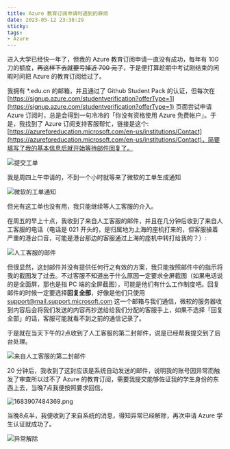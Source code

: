 ```yaml
---
title: Azure 教育订阅申请时遇到的麻烦
date: 2023-05-12 23:38:29
sticky:
tags:
- Azure
---
```


进入大学已经快一年了，但我的 Azure 教育订阅申请一直没有成功，每年有 100 刀的额度，~~再这样下去就要亏掉近 700 元了~~，于是便打算趁期中考试刚结束的闲暇时间把 Azure 的教育订阅给过了。

我拥有 *.edu.cn 的邮箱，并且通过了 Github Student Pack 的认证，但每次在 [https://signup.azure.com/studentverification?offerType=1](https://signup.azure.com/studentverification?offerType=1) 页面尝试申请 Azure 订阅时，总是会得到一句冷冷的「你没有资格使用 Azure 免费帐户」。于是，我找到了 Azure 订阅支持客服帮忙，链接是这个: [https://azureforeducation.microsoft.com/en-us/institutions/Contact](https://azureforeducation.microsoft.com/en-us/institutions/Contact)，简要填写了我的基本信息后就开始等待邮件回复了。

![提交工单](https://static.031130.xyz/uploads/2024/08/12/645e646bc5b58.webp)

我是周四上午申请的，不到一个小时就等来了微软的工单生成通知

![微软的工单通知](https://static.031130.xyz/uploads/2024/08/12/645e5fdfb25a3.webp)

但光有这工单也没有用，我只能继续等人工客服的介入。

在周五的早上十点，我收到了来自人工客服的邮件，并且在几分钟后收到了来自人工客服的电话（电话是 021 开头的，是归属地为上海的座机打来的，但客服操着严重的港台口音，可能是港台那边的客服通过上海的座机中转打给我的？）: 

![人工客服的邮件](https://static.031130.xyz/uploads/2024/08/12/645e60ad79001.webp)

但很显然，这封邮件并没有提供任何行之有效的方案，我只能按照邮件中的指示将我的截图发了过去。不过客服不知道出于什么原因一定要求全屏截图（如果电话说的是全面屏，那也是指 PC 端的全屏截图），可能是他们有什么工作制度吧。回复邮件的时候一定要选择**回复全部**，好像是他们只使用 support@mail.support.microsoft.com 这一个邮箱与我们通信，微软的服务器收到内容后会将我们发送的内容再抄送给给我们分配的客服手上，如果不选择「回复全部」的话，客服可能就看不到之前的通信记录了。

于是就在当天下午的2点收到了人工客服的第二封邮件，说是已经帮我提交到了后台处理。

![来自人工客服的第二封邮件](https://static.031130.xyz/uploads/2024/08/12/645e62bae0c0a.webp)

20 分钟后，我收到了这封应该是系统自动发送的邮件，说明我的账号因异常而触发了审查所以过不了 Azure 的教育订阅，需要我提交能够佐证我的学生身份的东西上去，当晚7点我便按照要求回信。

![1683907484369.png](https://static.031130.xyz/uploads/2024/08/12/645e639e2c9d1.webp)

当晚8点半，我便收到了来自系统的消息，得知异常已经解除，再次申请 Azure 学生认证就成功了。

![异常解除](https://static.031130.xyz/uploads/2024/08/12/645e63e39523f.webp)
